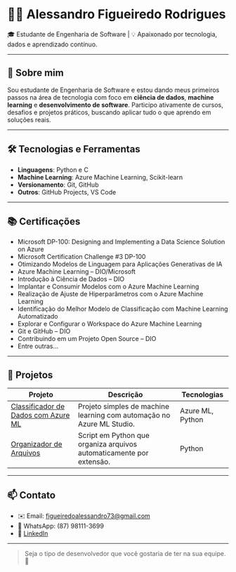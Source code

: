 # 👨‍💻 Alessandro Figueiredo Rodrigues

🎓 Estudante de Engenharia de Software | 💡 Apaixonado por tecnologia, dados e aprendizado contínuo.

---

## 🚀 Sobre mim

Sou estudante de Engenharia de Software e estou dando meus primeiros passos na área de tecnologia com foco em **ciência de dados**, **machine learning** e **desenvolvimento de software**. Participo ativamente de cursos, desafios e projetos práticos, buscando aplicar tudo o que aprendo em soluções reais.

---

## 🛠️ Tecnologias e Ferramentas

- **Linguagens**: Python e C
- **Machine Learning**: Azure Machine Learning, Scikit-learn
- **Versionamento**: Git, GitHub
- **Outros**: GitHub Projects, VS Code

---

## 📚 Certificações

- Microsoft DP-100: Designing and Implementing a Data Science Solution on Azure
- Microsoft Certification Challenge #3 DP-100
- Otimizando Modelos de Linguagem para Aplicações Generativas de IA
- Azure Machine Learning – DIO/Microsoft
- Introdução à Ciência de Dados – DIO
- Implantar e Consumir Modelos com o Azure Machine Learning
- Realização de Ajuste de Hiperparâmetros com o Azure Machine Learning
- Identificação do Melhor Modelo de Classificação com Machine Learning Automatizado
- Explorar e Configurar o Workspace do Azure Machine Learning
- Git e GitHub – DIO
- Contribuindo em um Projeto Open Source – DIO
- Entre outras...

---

## 📁 Projetos

| Projeto | Descrição | Tecnologias |
|--------|------------|-------------|
| [Classificador de Dados com Azure ML](#) | Projeto simples de machine learning com automação no Azure ML Studio. | Azure ML, Python |
| [Organizador de Arquivos](#) | Script em Python que organiza arquivos automaticamente por extensão. | Python |

---

## 📫 Contato

- ✉️ Email: figueiredoalessandro73@gmail.com  
- 📱 WhatsApp: (87) 98111-3699  
- 💼 [LinkedIn](https://www.linkedin.com/in/alessandro-figueiredo-989706357/?trk=opento_sprofile_topcard)

---

> Seja o tipo de desenvolvedor que você gostaria de ter na sua equipe.🚀

